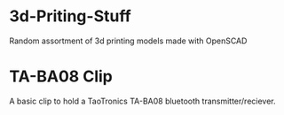 # 3d-Priting-Stuff
Random assortment of 3d printing models made with OpenSCAD

# TA-BA08 Clip
A basic clip to hold a TaoTronics TA-BA08 bluetooth transmitter/reciever.
